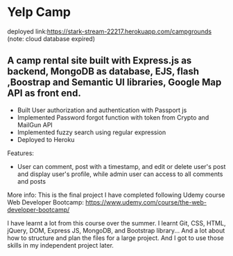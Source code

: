 # Yelp Camp
deployed link:https://stark-stream-22217.herokuapp.com/campgrounds (note: cloud database expired)
## A camp rental site built with Express.js as backend, MongoDB as database, EJS, flash ,Boostrap and Semantic UI libraries, Google Map API as front end.
* Built User authorization and authentication  with Passport js
* Implemented Password forgot function with token from Crypto and MailGun API
* Implemented fuzzy search using regular expression
* Deployed to Heroku

Features:
- User can comment, post with a timestamp, and edit or delete user's post and display user's profile, while admin user can access to all comments and posts

More info:
This is the final project I have completed following Udemy course Web Developer Bootcamp: https://www.udemy.com/course/the-web-developer-bootcamp/

I have learnt a lot from this course over the summer. I learnt Git, CSS, HTML, jQuery, DOM, Express JS, MongoDB, and Bootstrap library... And a lot about how to structure and plan the files for a large project. And I got to use those skills in my independent project later.


